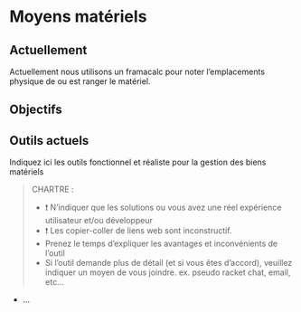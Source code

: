 
Moyens matériels
===

## Actuellement

Actuellement nous utilisons un framacalc pour noter l’emplacements physique de ou est ranger le matériel.

## Objectifs 



## Outils actuels

Indiquez ici les outils fonctionnel et réaliste pour la gestion des biens matériels

> CHARTRE :
> -	:exclamation: N’indiquer que les solutions ou vous avez une réel expérience utilisateur et/ou développeur
> -	:exclamation: Les copier-coller de liens web sont inconstructif.
> -	Prenez le temps d’expliquer les avantages et inconvénients de l’outil
> -	Si l’outil demande plus de détail (et si vous êtes d’accord), veuillez indiquer un moyen de vous joindre. ex. pseudo racket chat, email, etc…

- ...